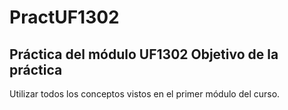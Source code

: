 # PractUF1302
Práctica del módulo UF1302
Objetivo de la práctica
-----------------------

Utilizar todos los conceptos vistos en el primer módulo del curso.
